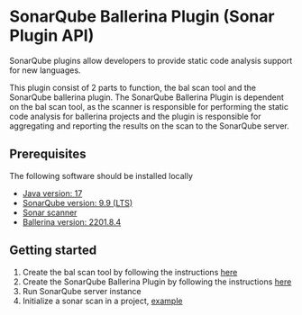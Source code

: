 # SonarQube Ballerina Plugin (Sonar Plugin API)

SonarQube plugins allow developers to provide static code analysis support for new languages.

This plugin consist of 2 parts to function, the bal scan tool and the SonarQube ballerina plugin.
The SonarQube Ballerina Plugin is dependent on the bal scan tool, as the scanner is responsible
for performing the static code analysis for ballerina projects and the plugin is responsible for
aggregating and reporting the results on the scan to the SonarQube server.

## Prerequisites

The following software should be installed locally

- [Java version: 17](https://adoptium.net/temurin/releases/?version=17)
- [SonarQube version: 9.9 (LTS)](https://www.sonarsource.com/products/sonarqube/downloads/lts/9-9-lts)
- [Sonar scanner](https://docs.sonarsource.com/sonarqube/9.9/analyzing-source-code/scanners/sonarscanner/)
- [Ballerina version: 2201.8.4](https://ballerina.io/downloads/archived/#swan-lake-archived-versions)

## Getting started

1. Create the bal scan tool by following the
   instructions [here](https://github.com/Xenowa/sonar-ballerina/tree/main/ScanCommand)
2. Create the SonarQube Ballerina Plugin by following the
   instructions [here](https://github.com/Xenowa/sonar-ballerina/tree/main/sonar-ballerina-plugin)
3. Run SonarQube server instance
4. Initialize a sonar scan in a project, [example](https://github.com/SonarDance/SonarQube-scans-testing)
